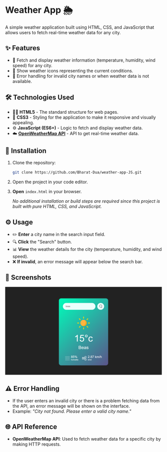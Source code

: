 # Weather App 🌦️

A simple weather application built using HTML, CSS, and JavaScript that allows users to fetch real-time weather data for any city.

## ✨ Features

- 🌟 Fetch and display weather information (temperature, humidity, wind speed) for any city.
- 🌟 Show weather icons representing the current conditions.
- 🌟 Error handling for invalid city names or when weather data is not available.

## 🛠️ Technologies Used

- 🧑‍💻 **HTML5** - The standard structure for web pages.
- 🎨 **CSS3** - Styling for the application to make it responsive and visually appealing.
- ⚙️ **JavaScript (ES6+)** - Logic to fetch and display weather data.
- ☁️ **[OpenWeatherMap API](https://openweathermap.org/)** - API to get real-time weather data.

## 🚀 Installation

1. Clone the repository:
   ```bash
   git clone https://github.com/Bharat-Dua/weather-app-JS.git
   ```
2. Open the project in your code editor.
3. **Open** `index.html` in your browser.

   _No additional installation or build steps are required since this project is built with pure HTML, CSS, and JavaScript._

## ⚙️ Usage

- ✏️ **Enter** a city name in the search input field.
- 🔍 **Click** the "Search" button.
- 📊 **View** the weather details for the city (temperature, humidity, and wind speed).
- ❌ **If invalid**, an error message will appear below the search bar.

## 📸 Screenshots

![weather image](images/weather.png)

## ⚠️ Error Handling

- If the user enters an invalid city or there is a problem fetching data from the API, an error message will be shown on the interface.
- Example: _"City not found. Please enter a valid city name."_

## 🌐 API Reference

- **OpenWeatherMap API**: Used to fetch weather data for a specific city by making HTTP requests.
